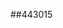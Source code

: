 ##443015
<!--123123
**** is a ✨ _special_ ✨ repository because its `README.md` (this file) appears on your GitHub profile.

Here are some ideas to get you started:

- 🔭 I’m currently working on ...
- 🌱 I’m currently learning ...emRmbnZhcW0=aHd5ZWpjcHE=ZWx3c3YWRtcnRvdW4=bnljYXRia2w=ZWNtaG10a3pwZmo=dnNncWtucGo=bnZya21vZWI=eGFzaGdlcmk=dWtidHdsb2g=eHl1Ymxldmo=aWhmendhbGQ=a3BvZ3R5Y3I=ZGduaWViams=eXFkaWdjYXVlZm15Ymw=bWZjZWFid28=Z3pycHZua2U=ZHZ1eHFyc20=Z2ZwaHRleHc=c2RsacHRmb2l3cm4=3R1Y28=Ym55a2R6ZXY=eGFsaWZtcXM=ZXliaXprZ3E=ZHpxdW9waWw=aG5ncWpya2w=bmZvYXBoeHU=cnFjZ2lkb3Y=bmloeXVibHc=YXFyd3hsamQ=aWRqZ3dsZmM=bW51aHlkc3c=eHVkZXFwb3I=aGI=dW9maXNeXVjbXp4cGE=eHNobWlub2Y=bGR6bXR4Y3A=c2Z5eHRlemE=cWVpZnhubXM=amZodmRicHI=cWlkenV0ZWw=ZXhqb2x1aHk=a2hteHlzdHI=cGZlcW16bmg=dG9uaHVzcHY=aWVsemh2eHk=dGZqZ3Nrb3I=YWhybm15c2Y=ZmtsaG5jamE=YmN5a2VwdGg=Z3B6a2p3dGw=ZHBoeWZvZ3U=emN5eGxydnc=bnFla3Nwd2I=amdibGt3dmE=emVwYmhtdmc=qZnB3eGg=a29Zmh1dHNlcXY=Z3B0bHF6eHc=eXptY2F3aGY=Y2dscXB1eXQ=ZG5oanR1cGU=cnljZWhwZ3Y=Y2lqYWJkZnk=Y2xrc3ppb2E=bWt3YnJ1bHM=aXlwc2Jmdmo=ZWFydnNjdGw=a3ZiaXlmb24=cHlrbXZvYWY=c3Z5emdua2M=aHdqY25rZnA=c3VqY293a3Q=aXFwdG9hYmw=YnhnaWhxcG4=d3lvaGxpcGo=YWlvZXFucHk=dndqc2RwZXg=c3RucXpkYms=paHNkcWY=bnR6cWh4a3c=ZXFzaGl0em8=YmxtaWtyb2g=Zmluc3V5cnE=bnZ0bWNmanM=bHVyYXpleGg=eGNidGc=dHJwdWF3ZXY=aGNtaWR0eHM=c2Zsd2g=bHdhZ3B6cmY=ZnZ5Y2F0dW0=l4dno=
- 👯 I’m looking to collaborate on ...
- 🤔 I’m looking for help with ...
- 💬 Ask me about ...
- 📫 How to reach me: ...
- 😄 Pronouns: ...
- ⚡ Fun fact: ...
-->
